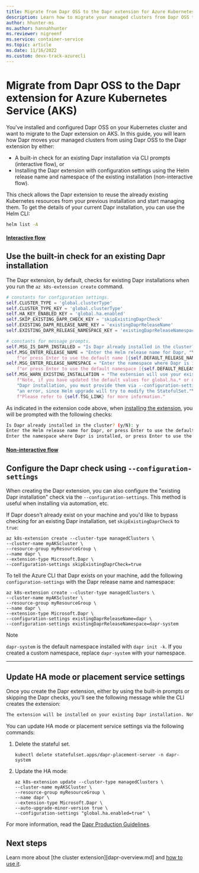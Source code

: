 ```yaml
---
title: Migrate from Dapr OSS to the Dapr extension for Azure Kubernetes Service (AKS) 
description: Learn how to migrate your managed clusters from Dapr OSS to the Dapr extension for AKS
author: hhunter-ms
ms.author: hannahhunter
ms.reviewer: nigreenf
ms.service: container-service
ms.topic: article
ms.date: 11/16/2022
ms.custom: devx-track-azurecli
---
```


# Migrate from Dapr OSS to the Dapr extension for Azure Kubernetes Service (AKS)

You've installed and configured Dapr OSS on your Kubernetes cluster and want to migrate to the Dapr extension on AKS. In this guide, you will learn how Dapr moves your managed clusters from using Dapr OSS to the Dapr extension by either:

- A built-in check for an existing Dapr installation via CLI prompts (interactive flow), or
- Installing the Dapr extension with configuration settings using the Helm release name and namespace of the existing installation (non-interactive flow). 

This check allows the Dapr extension to reuse the already existing Kubernetes resources from your previous installation and start managing them. To get the details of your current Dapr installation, you can use the Helm CLI:

```bash
helm list -A
```
#### [Interactive flow](#tab/interactive)

## Use the built-in check for an existing Dapr installation

The Dapr extension, by default, checks for existing Dapr installations when you run the `az k8s-extension create` command. 

```py
# constants for configuration settings.
self.CLUSTER_TYPE = 'global.clusterType'
self.CLUSTER_TYPE_KEY = 'global.clusterType'
self.HA_KEY_ENABLED_KEY = 'global.ha.enabled'
self.SKIP_EXISTING_DAPR_CHECK_KEY = 'skipExistingDaprCheck'
self.EXISTING_DAPR_RELEASE_NAME_KEY = 'existingDaprReleaseName'
self.EXISTING_DAPR_RELEASE_NAMESPACE_KEY = 'existingDaprReleaseNamespace'

# constants for message prompts.
self.MSG_IS_DAPR_INSTALLED = "Is Dapr already installed in the cluster?"
self.MSG_ENTER_RELEASE_NAME = "Enter the Helm release name for Dapr, "\
    f"or press Enter to use the default name [{self.DEFAULT_RELEASE_NAME}]: "
self.MSG_ENTER_RELEASE_NAMESPACE = "Enter the namespace where Dapr is installed, "\
    f"or press Enter to use the default namespace [{self.DEFAULT_RELEASE_NAMESPACE}]: "
self.MSG_WARN_EXISTING_INSTALLATION = "The extension will use your existing Dapr installation. "\
    f"Note, if you have updated the default values for global.ha.* or dapr_placement.* in your existing "\
    "Dapr installation, you must provide them via --configuration-settings. Failing to do so will result in"\
    "an error, since Helm upgrade will try to modify the StatefulSet."\
    f"Please refer to {self.TSG_LINK} for more information."
```

As indicated in the extension code above, when [installing the extension][dapr-create], you will be prompted with the following checks:

```bash
Is Dapr already installed in the cluster? (y/N): y
Enter the Helm release name for Dapr, or press Enter to use the default name [dapr]:
Enter the namespace where Dapr is installed, or press Enter to use the default namespace [dapr-system]:
```

#### [Non-interactive flow](#tab/non-interactive)

## Configure the Dapr check using `--configuration-settings` 

When creating the Dapr extension, you can also configure the "existing Dapr installation" check via the `--configuration-settings`. This method is useful when installing via automation, etc.

If Dapr doesn't already exist on your machine and you'd like to bypass checking for an existing Dapr installation, set `skipExistingDaprCheck` to `true`:

```azurecli-interactive
az k8s-extension create --cluster-type managedClusters \
--cluster-name myAKScluster \
--resource-group myResourceGroup \
--name dapr \
--extension-type Microsoft.Dapr \
--configuration-settings skipExistingDaprCheck=true
```

To tell the Azure CLI that Dapr exists on your machine, add the following `configuration-settings` with the Dapr release name and namespace:

```azurecli-interactive
az k8s-extension create --cluster-type managedClusters \
--cluster-name myAKScluster \
--resource-group myResourceGroup \
--name dapr \
--extension-type Microsoft.Dapr \
--configuration-settings existingDaprReleaseName=dapr \
--configuration-settings existingDaprReleaseNamespace=dapr-system
```

> [!NOTE]
> `dapr-system` is the default namespace installed with `dapr init -k`. If you created a custom namespace, replace `dapr-system` with your namespace.

--- 

## Update HA mode or placement service settings

Once you create the Dapr extension, either by using the built-in prompts or skipping the Dapr checks, you'll see the following message while the CLI creates the extension:

```bash
The extension will be installed on your existing Dapr installation. Note, if you have updated the default values for global.ha.* or dapr_placement.* in your existing Dapr installation, you must provide them in the configuration settings. Failing to do so will result in an error, since Helm upgrade will try to modify the StatefulSet. See <link> for more information.
```

You can update HA mode or placement service settings via the following commands:

1. Delete the stateful set.

   ```azurecli-interactive
   kubectl delete statefulset.apps/dapr-placement-server -n dapr-system
   ```

1. Update the HA mode:
   
   ```azurecli-interactive
   az k8s-extension update --cluster-type managedClusters \
   --cluster-name myAKSCluster \
   --resource-group myResourceGroup \
   --name dapr \
   --extension-type Microsoft.Dapr \
   --auto-upgrade-minor-version true \  
   --configuration-settings "global.ha.enabled=true" \    
   ```
For more information, read the [Dapr Production Guidelines][dapr-prod-guidelines].


## Next steps

Learn more about [the cluster extension][dapr-overview.md] and [how to use it][dapr-howto].


<!-- LINKS INTERNAL -->
[dapr-overview]: ./dapr-overview.md
[dapr-howto]: ./dapr.md
[dapr-create]: ./dapr.md#create-the-extension-and-install-dapr-on-your-aks-or-arc-enabled-kubernetes-cluster

<!-- LINKS EXTERNAL -->
[dapr-prod-guidelines]: https://docs.dapr.io/operations/hosting/kubernetes/kubernetes-production/#enabling-high-availability-in-an-existing-dapr-deployment
